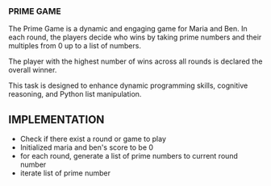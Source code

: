 ### PRIME GAME
The Prime Game is a dynamic and engaging game for Maria and Ben. In each round, the players decide who wins by taking prime numbers and their multiples from 0 up to a list of numbers.

The player with the highest number of wins across all rounds is declared the overall winner.

This task is designed to enhance dynamic programming skills, cognitive reasoning, and Python list manipulation.

## IMPLEMENTATION
- Check if there exist a round or game to play
- Initialized maria and ben's score to be 0
- for each round, generate a list of prime numbers to current round number
- iterate list of prime number